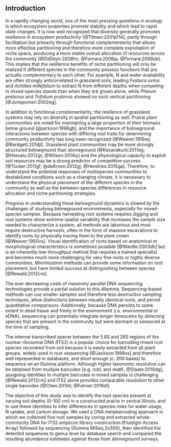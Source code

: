 
## Introduction

In a rapidly changing world, one of the most pressing questions in ecology is which ecosystem properties promote stability and which lead to rapid state changes. It is now well recognized that diversity generally promotes resilience in ecosystem productivity [@Tilman:2001p114], partly through facilitation but primarily through functional complementarity that allows more effective partitioning and therefore more complete exploitation of niche space, producing a more stable overall allocation of resources across the community [@DeDeyn:2008hv; @Fornara:2008ja; @Fornara:2009ub].
This implies that the resilience benefits of niche partitioning will only be realized if different species in the community possess functions that are actually complementary to each other.
For example, N and water availability are often strongly anticorrelated in grassland soils, leading *Festuca ovina* and *Achillea millefolium* to extract N from different depths when competing in mixed-species stands than when they are grown alone, while *Phleum pratense* and *Trifolium pratense* showed no such vertical partitioning [@Jumpponen:2002eg]. 

In addition to functional complementarity, the resilience of grassland systems may rely on diversity in *spatial* partitioning as well. Prairie plant communities are noted for maintaining a large proportion of their biomass below ground [@jackson:1996gb], and the importance of belowground interactions between species with differing root traits for determining community productivity has long been recognized [@Weaver:1919wj; @Bardgett:2014jl].
Grassland plant communities may be more strongly structured belowground than aboveground [@Kesanakurti:2011eg; @Hiiesalu:2012gt; @Wilson:2014iy] and the physiological capacity to exploit soil resources may be a strong predictor of competitive success [@Tucker:2011gf; @deKroon:2012gj; @Hendriks:2015ga].
Therefore, to understand the potential responses of multispecies communities to destabilized conditions such as a changing climate, it is necessary to understand the physical placement of the different species in the community as well as the between-species differences in resource allocation and niche partitioning strategies.

Progress in understanding these belowground dynamics is slowed by the challenges of studying belowground environments, especially for mixed-species samples. Because harvesting root systems requires digging and root systems show extreme spatial variability that increases the sample size needed to characterize a system, all methods are laborious and most require destructive harvests, often in the form of massive excavations to identify roots by physically tracing them to the plant crown [@Weaver:1950va]. Visual identification of roots based on anatomical or morphological characteristics is sometimes possible [@Wardle:2003dh] but is an inherently low-throughput method that requires a trained specialist and becomes much more challenging for very fine roots or highly diverse communities. Minirhizotron methods can provide some information on root placement, but have limited success at distinguishing between species [@Rewald:2012cm].

The ever decreasing costs of massively parallel DNA sequencing technologies provide a partial solution to this dilemma. Sequencing-based methods can use smaller samples and therefore less destructive sampling techniques, allow distinctions between visually identical roots, and permit quantitative comparisons. Additionally, because DNA persists to some extent in dead tissue and freely in the environment (i.e. environmental or eDNA), sequencing can potentially integrate longer timescales by detecting species that are present in the community but were dormant or senesced at the time of sampling. 

The internal transcribed spacer between the 5.8S and 26S regions of the nuclear ribosomal DNA (ITS2) is a popular choice for barcoding mixed root species recovered from soil because it is easily extracted from all plant groups, widely used in root sequencing [@Jackson:1999vs] and therefore well represented in databases, and short enough (*c.* 200 bases) to sequence on an Illumina platform. Although higher taxonomic resolution can be obtained from multiple barcodes [e.g. *rcbL* and *matK*; @Staats:2016dg], assigning identities to multiple barcodes in mixed samples is challenging [@Rewald:2012cm] and ITS2 alone provides comparable resolution to other single barcodes [@Chen:2010il; @Fahner:2016dl]. 

The objective of this study was to identify the root species present at varying soil depths (0-100 cm) in a constructed prairie in central Illinois, and to use these identities to infer differences in species roles for water usage, N uptake, and carbon storage. We used a DNA metabarcoding approach in which we collected fine root samples by coring and extracted whole-community DNA for ITS2 amplicon library construction (Fluidigm Access Array) followed by sequencing (Illumina MiSeq 2x300), then identified the detected sequences to genus level by database search and compared the resulting abundance estimates against those from aboveground surveys.
